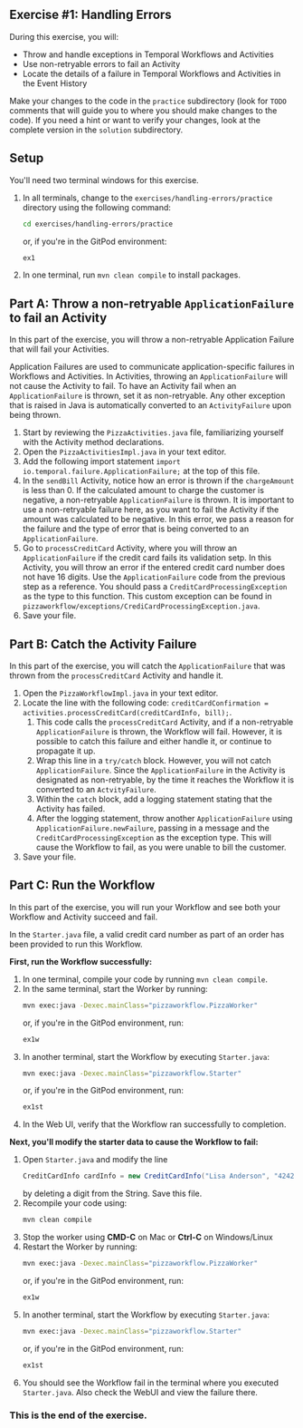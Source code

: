 ## Exercise #1: Handling Errors

During this exercise, you will:

- Throw and handle exceptions in Temporal Workflows and Activities
- Use non-retryable errors to fail an Activity
- Locate the details of a failure in Temporal Workflows and Activities in the Event History

Make your changes to the code in the `practice` subdirectory (look for `TODO`
comments that will guide you to where you should make changes to the code). If
you need a hint or want to verify your changes, look at the complete version in
the `solution` subdirectory.

## Setup

You'll need two terminal windows for this exercise.

1. In all terminals, change to the `exercises/handling-errors/practice`
   directory using the following command:
   ```bash
   cd exercises/handling-errors/practice
   ```
   or, if you're in the GitPod environment:
   ```bash
   ex1
   ```
2. In one terminal, run `mvn clean compile` to install packages.

## Part A: Throw a non-retryable `ApplicationFailure` to fail an Activity

In this part of the exercise, you will throw a non-retryable Application Failure 
that will fail your Activities.

Application Failures are used to communicate application-specific failures in
Workflows and Activities. In Activities, throwing an `ApplicationFailure` will
not cause the Activity to fail. To have an Activity fail when an `ApplicationFailure` 
is thrown, set it as non-retryable. Any other 
exception that is raised in Java is automatically converted to an `ActivityFailure`
upon being thrown.

1. Start by reviewing the `PizzaActivities.java` file, familiarizing yourself with
   the Activity method declarations.
2. Open the `PizzaActivitiesImpl.java` in your text editor.
3. Add the following import statement `import io.temporal.failure.ApplicationFailure;`
   at the top of this file.
4. In the `sendBill` Activity, notice how an error is thrown if the `chargeAmount`
   is less than 0. If the calculated amount to charge the customer is negative,
   a non-retryable `ApplicationFailure` is thrown. It is important to use a
   non-retryable failure here, as you want to fail the Activity if the amount
   was calculated to be negative. In this error, we pass a reason for the failure
   and the type of error that is being converted to an `ApplicationFailure`.
5. Go to `processCreditCard` Activity, where you will throw an `ApplicationFailure`
   if the credit card fails its validation setp. In this Activity, you will throw
   an error if the entered credit card number does not have 16 digits. Use the
   `ApplicationFailure` code from the previous step as a reference. You should
   pass a `CreditCardProcessingException` as the type to this function. This
   custom exception can be found in `pizzaworkflow/exceptions/CrediCardProcessingException.java`.
6. Save your file.

## Part B: Catch the Activity Failure

In this part of the exercise, you will catch the `ApplicationFailure` that was
thrown from the `processCreditCard` Activity and handle it.

1. Open the `PizzaWorkflowImpl.java` in your text editor.
2. Locate the line with the following code: `creditCardConfirmation = activities.processCreditCard(creditCardInfo, bill);`.
   1. This code calls the `processCreditCard` Activity, and if a non-retryable
      `ApplicationFailure` is thrown, the Workflow will fail. However, it is possible
      to catch this failure and either handle it, or continue to propagate it up.
   2. Wrap this line in a `try/catch` block. However, you will not catch `ApplicationFailure`.
      Since the `ApplicationFailure` in the Activity is designated as non-retryable,
      by the time it reaches the Workflow it is converted to an `ActvityFailure`.
   3. Within the `catch` block, add a logging statement stating that the Activity
      has failed.
   4. After the logging statement, throw another `ApplicationFailure` using
      `ApplicationFailure.newFailure`, passing in a message and the
      `CreditCardProcessingException` as the exception type. This will cause the
      Workflow to fail, as you were unable to bill the customer.
3. Save your file.

## Part C: Run the Workflow

In this part of the exercise, you will run your Workflow and see both your
Workflow and Activity succeed and fail.

In the `Starter.java` file, a valid credit card number as part of an order has
been provided to run this Workflow.

**First, run the Workflow successfully:**

1. In one terminal, compile your code by running `mvn clean compile`.
2. In the same terminal, start the Worker by running:
   ```bash
   mvn exec:java -Dexec.mainClass="pizzaworkflow.PizzaWorker"
   ```
   or, if you're in the GitPod environment, run:
   ```bash
   ex1w
   ```
3. In another terminal, start the Workflow by executing `Starter.java`:
   ```bash
   mvn exec:java -Dexec.mainClass="pizzaworkflow.Starter"
   ```
   or, if you're in the GitPod environment, run:
   ```bash
   ex1st
   ```
4. In the Web UI, verify that the Workflow ran successfully to completion.

**Next, you'll modify the starter data to cause the Workflow to fail:**

1. Open `Starter.java` and modify the line
   ```java
   CreditCardInfo cardInfo = new CreditCardInfo("Lisa Anderson", "4242424242424242");
   ```
   by deleting a digit from the String. Save this file.
2. Recompile your code using:
   ```bash
   mvn clean compile
   ```
3. Stop the worker using **CMD-C** on Mac or **Ctrl-C** on Windows/Linux
4. Restart the Worker by running:
   ```bash
   mvn exec:java -Dexec.mainClass="pizzaworkflow.PizzaWorker"
   ```
   or, if you're in the GitPod environment, run:
   ```bash
   ex1w
   ```
5. In another terminal, start the Workflow by executing `Starter.java`:
   ```bash
   mvn exec:java -Dexec.mainClass="pizzaworkflow.Starter"
   ```
   or, if you're in the GitPod environment, run:
   ```bash
   ex1st
   ```
6. You should see the Workflow fail in the terminal where you executed `Starter.java`.
   Also check the WebUI and view the failure there.

### This is the end of the exercise.
